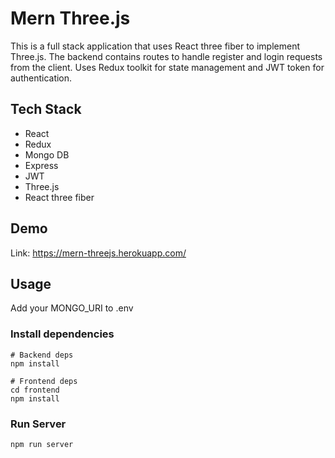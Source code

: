 # Mern Three.js

This is a full stack application that uses React three fiber to implement Three.js.
The backend contains routes to handle register and login requests from the client.
Uses Redux toolkit for state management and JWT token for authentication.

## Tech Stack
- React
- Redux
- Mongo DB
- Express
- JWT
- Three.js
- React three fiber

## Demo

Link: https://mern-threejs.herokuapp.com/

## Usage

Add your MONGO_URI to .env

### Install dependencies

```
# Backend deps
npm install

# Frontend deps
cd frontend
npm install
```

### Run Server

```
npm run server
```

